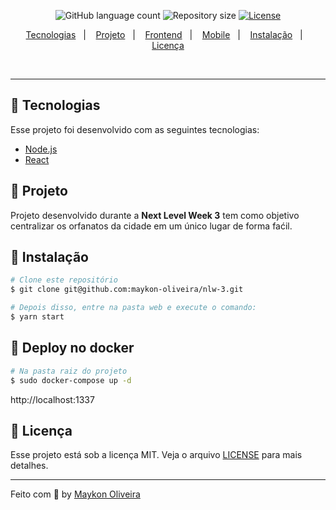 <p align="center">
  <img alt="GitHub language count" src="https://img.shields.io/github/languages/count/maykon-oliveira/nlw-3">

  <img alt="Repository size" src="https://img.shields.io/github/repo-size/maykon-oliveira/nlw-3">

  <a href="https://github.com/maykon-oliveira/nlw-3/blob/master/LICENSE.md">
    <img alt="License" src="https://img.shields.io/badge/license-MIT-brightgreen">
  <a>
</p>

<p align="center">
  <a href="#rocket-tecnologias">Tecnologias</a>&nbsp;&nbsp;&nbsp;|&nbsp;&nbsp;&nbsp;
  <a href="#-projeto">Projeto</a>&nbsp;&nbsp;&nbsp;|&nbsp;&nbsp;&nbsp;
  <a href="#-frontend">Frontend</a>&nbsp;&nbsp;&nbsp;|&nbsp;&nbsp;&nbsp;
  <a href="#-mobile">Mobile</a>&nbsp;&nbsp;&nbsp;|&nbsp;&nbsp;&nbsp;
  <a href="#-instalação">Instalação</a>&nbsp;&nbsp;&nbsp;|&nbsp;&nbsp;&nbsp;
  <a href="#memo-licença">Licença</a>
</p>

<br>

---

## :hammer: Tecnologias

Esse projeto foi desenvolvido com as seguintes tecnologias:

- [Node.js](https://nodejs.org/en/)
- [React](https://reactjs.org)

## :memo: Projeto

Projeto desenvolvido durante a <strong>Next Level Week 3</strong> tem como objetivo centralizar os orfanatos da cidade em um único lugar de forma faćil.

## :wrench: Instalação

```bash
# Clone este repositório
$ git clone git@github.com:maykon-oliveira/nlw-3.git

# Depois disso, entre na pasta web e execute o comando:
$ yarn start
```

## 🐳 Deploy no docker

```bash
# Na pasta raiz do projeto
$ sudo docker-compose up -d
```

http://localhost:1337

## :scroll: Licença

Esse projeto está sob a licença MIT. Veja o arquivo [LICENSE](LICENSE.md) para mais detalhes.

---

Feito com :blue_heart: by [Maykon Oliveira](https://www.linkedin.com/in/maykon-oliveira/)

